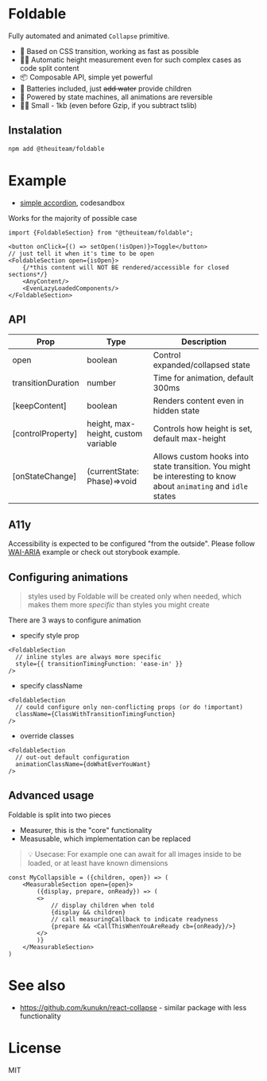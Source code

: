 # Foldable

Fully automated and animated `Collapse` primitive.

- 🚀 Based on CSS transition, working as fast as possible
- 👩‍🔬 Automatic height measurement even for such complex cases as code split content
- 📦 Composable API, simple yet powerful
- 🔋 Batteries included, just ~~add water~~ provide children
- 🤖 Powered by state machines, all animations are reversible
- 👩‍👧 Small - 1kb (even before Gzip, if you subtract tslib)

## Instalation

```bash
npm add @theuiteam/foldable
```

# Example

- [simple accordion](https://codesandbox.io/s/theuiteam-foldable-pk6bi6?file=/src/App.tsx), codesandbox

Works for the majority of possible case

```tsx
import {FoldableSection} from "@theuiteam/foldable";

<button onClick={() => setOpen(!isOpen)}>Toggle</button>
// just tell it when it's time to be open
<FoldableSection open={isOpen}>
    {/*this content will NOT BE rendered/accessible for closed sections*/}
    <AnyContent/>
    <EvenLazyLoadedComponents/>
</FoldableSection>
```

## API

| Prop               | Type                                | Description                                                                                                     |
| ------------------ | ----------------------------------- | --------------------------------------------------------------------------------------------------------------- |
| open               | boolean                             | Control expanded/collapsed state                                                                                |
| transitionDuration | number                              | Time for animation, default 300ms                                                                               |
| [keepContent]      | boolean                             | Renders content even in hidden state                                                                            |
| [controlProperty]  | height, max-height, custom variable | Controls how height is set, default max-height                                                                  |
| [onStateChange]    | (currentState: Phase)=>void         | Allows custom hooks into state transition. You might be interesting to know about `animating` and `idle` states |

## A11y

Accessibility is expected to be configured "from the outside".
Please follow [WAI-ARIA](https://www.w3.org/WAI/ARIA/apg/example-index/accordion/accordion) example or check out storybook example.

## Configuring animations

> styles used by Foldable will be created only when needed, which makes them
> more _specific_ than styles you might create

There are 3 ways to configure animation

- specify style prop

```tsx
<FoldableSection
  // inline styles are always more specific
  style={{ transitionTimingFunction: 'ease-in' }}
/>
```

- specify className

```tsx
<FoldableSection
  // could configure only non-conflicting props (or do !important)
  className={ClassWithTransitionTimingFunction}
/>
```

- override classes

```tsx
<FoldableSection
  // out-out default configuration
  animationClassName={doWhatEverYouWant}
/>
```

## Advanced usage

Foldable is split into two pieces

- Measurer, this is the "core" functionality
- Measusable, which implementation can be replaced

> 💡 Usecase: For example one can await for all images inside to be loaded, or at least have known dimensions

```tsx
const MyCollapsible = ({children, open}) => (
    <MeasurableSection open={open}>
        ({display, prepare, onReady}) => (
        <>
            // display children when told
            {display && children}
            // call measuringCallback to indicate readyness
            {prepare && <CallThisWhenYouAreReady cb={onReady}/>}
        </>
        )}
    </MeasurableSection>
)
```

# See also

- https://github.com/kunukn/react-collapse - similar package with less functionality

# License

MIT
